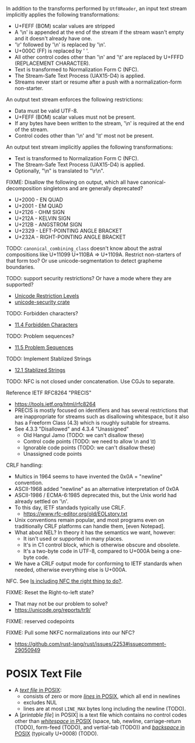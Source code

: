 In addition to the transforms performed by `Utf8Reader`, an input text
stream implicitly applies the following transformations:
 - U+FEFF (BOM) scalar values are stripped
 - A '\n' is appended at the end of the stream if the stream wasn't
   empty and it doesn't already have one.
 - '\r' followed by '\n' is replaced by '\n'.
 - U+000C (FF) is replaced by ' '.
 - All other control codes other than '\n' and '\t' are replaced
   by U+FFFD (REPLACEMENT CHARACTER).
 - Text is transformed to Normalization Form C (NFC).
 - The Stream-Safe Text Process (UAX15-D4) is applied.
 - Streams never start or resume after a push with a normalization-form
   non-starter.

An output text stream enforces the following restrictions:
 - Data must be valid UTF-8.
 - U+FEFF (BOM) scalar values must not be present.
 - If any bytes have been written to the stream, '\n' is required at
   the end of the stream.
 - Control codes other than '\n' and '\t' most not be present.

An output text stream implicitly applies the following transformations:
 - Text is transformed to Normalization Form C (NFC).
 - The Stream-Safe Text Process (UAX15-D4) is applied.
 - Optionally, "\n" is translated to "\r\n".

FIXME: Disallow the following on output, which all have canonical-decomposition
singletons and are generally deprecated?
 - U+2000 - EN QUAD
 - U+2001 - EM QUAD
 - U+2126 - OHM SIGN
 - U+212A - KELVIN SIGN
 - U+212B - ANGSTROM SIGN
 - U+2329 - LEFT-POINTING ANGLE BRACKET
 - U+232A - RIGHT-POINTING ANGLE BRACKET

TODO: `canonical_combining_class` doesn't know about the astral
compositions like U+11099 U+110BA => U+1109A. Restrict non-starters
of that form too? Or use unicode-segmentation to detect grapheme boundaries.

TODO: support security restrictions? Or have a mode where they are supported?
  - [Unicode Restriction Levels](https://www.unicode.org/reports/tr39/#Restriction_Level_Detection)
  - [unicode-security crate](https://crates.io/crates/unicode-security)

TODO: Forbidden characters?
  - [11.4 Forbidden Characters](https://unicode.org/reports/tr15/#Forbidding_Characters)

TODO: Problem sequences?
  - [11.5 Problem Sequences](https://unicode.org/reports/tr15/#Corrigendum_5_Sequences)

TODO: Implement Stablized Strings
  - [12.1 Stablized Strings](https://unicode.org/reports/tr15/#Normalization_Process_for_Stabilized_Strings)

TODO: NFC is not closed under concatenation. Use CGJs to separate.

Reference IETF RFC8264 "PRECIS"
 - https://tools.ietf.org/html/rfc8264
 - PRECIS is mostly focused on identifiers and has several restrictions that
   are inappropriate for streams such as disallowing whitespace, but it also
   has a Freeform Class (4.3) which is roughly suitable for streams.
 - See 4.3.3 "Disallowed" and 4.3.4 "Unassigned"
     - Old Hangul Jamo (TODO: we can't disallow these)
     - Control code points (TODO: we need to allow \n and \t)
     - Ignorable code points (TODO: we can't disallow these)
     - Unassigned code points

CRLF handling:
 - Multics in 1964 seems to have invented the 0x0A = "newline" convention.
 - ASCII-1968 added "newline" as an alternative interpretation of 0x0A
 - ASCII-1986 / ECMA-6:1985 deprecated this, but the Unix world had already settled on '\n'.
 - To this day, IETF standads typically use CRLF.
    - https://www.rfc-editor.org/old/EOLstory.txt
 - Unix conventions remain popular, and most programs even on traditionally
   CRLF platforms can handle them, [even Notepad].
 - What about NEL? In theory it has the semantics we want, however:
    - It isn't used or supported in many places.
    - It's in C1 control block, which is otherwise obscure and obsolete.
    - It's a two-byte code in UTF-8, compared to U+000A being a one-byte code.
 - We have a CRLF output mode for conforming to IETF standards when needed,
   otherwise everything else is U+000A.

[even Nodepad]: https://devblogs.microsoft.com/commandline/extended-eol-in-notepad/

NFC. See [Is including NFC the right thing to do?](nfc.md).

FIXME: Reset the Right-to-left state?
 - That may not be our problem to solve?
 - https://unicode.org/reports/tr9/

FIXME: reserved codepoints

FIXME: Pull some NKFC normalizations into our NFC?
 - https://github.com/rust-lang/rust/issues/2253#issuecomment-29050949

# POSIX Text File
 - A [*text file* in POSIX]:
   - consists of zero or more [*lines* in POSIX], which all end in newlines
   - excludes NUL
   - lines are at most `LINE_MAX` bytes long including the newline (TODO).
 - A [*printable file*] in POSIX] is a text file which contains no control
   codes other than [*whitespace* in POSIX] (space, tab, newline, carriage-return (TODO),
   form-feed (TODO), and vertial-tab (TODO)) and [*backspace* in POSIX] (typically U+0008) (TODO).

[*printable file* in POSIX]: https://pubs.opengroup.org/onlinepubs/9699919799/basedefs/V1_chap03.html#tag_03_288
[*text file* in POSIX]: https://pubs.opengroup.org/onlinepubs/9699919799/basedefs/V1_chap03.html#tag_03_403
[*lines* in POSIX]: https://pubs.opengroup.org/onlinepubs/9699919799/basedefs/V1_chap03.html#tag_03_206
[*whitespace* in POSIX]: https://pubs.opengroup.org/onlinepubs/9699919799/basedefs/V1_chap03.html#tag_03_442
[*backspace* in POSIX]: https://pubs.opengroup.org/onlinepubs/9699919799/basedefs/V1_chap03.html#tag_03_38
